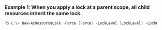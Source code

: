 ### Example 1: When you apply a lock at a parent scope, all child resources inherit the same lock.
```powershell
PS C:\> New-AzResourceLock -Force {Force} -LockLevel {LockLevel} -LockName ContosoSiteLock -LockNotes {LockNotes} -ResourceGroupName MyResourceGroup
```

